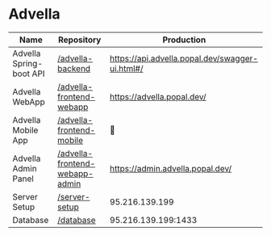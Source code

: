 # Advella

| Name | Repository  | Production |
| ------------- | ------------- | ------------- |
| Advella Spring-boot API  | [/advella-backend](https://github.com/group27-endgame/advella-backend)  | https://api.advella.popal.dev/swagger-ui.html#/  |
| Advella WebApp  | [/advella-frontend-webapp](https://github.com/group27-endgame/advella-frontend-webapp)  | https://advella.popal.dev/  |
| Advella Mobile App  | [/advella-frontend-mobile](https://github.com/group27-endgame/advella-frontend-mobile)  | :no_entry_sign:  |
| Advella Admin Panel  | [/advella-frontend-webapp-admin](https://github.com/group27-endgame/advella-frontend-webapp-admin)  | https://admin.advella.popal.dev/  |
| Server Setup  | [/server-setup](https://github.com/group27-endgame/server-setup)  | 95.216.139.199  |
| Database  | [/database](https://github.com/group27-endgame/database)  | 95.216.139.199:1433 |

<!--

## Table of Contents
- [Advella Spring-boot API](#advella-spring-boot-api)
- [Advella WebApp](#advella-webapp)
- [Advella Mobile App](#advella-mobile-app)
- [Advella Admin Panel](#advella-admin-panel)
- [Server Setup](#server-setup)
- [Database](#database)
- [Github Actions](#github-actions)

## Advella Spring-boot API

## Advella WebApp

## Advella Mobile App

## Advella Admin Panel

## Server Setup

#### 1. Install Linux Server (Ubuntu 20.04)
#### 2. Create a DNS record in domain management
#### 3. Install Docker on Server
#### 4. Install MSSQL as a docker container
#### 5. Install Nginx-proxy-manager
#### 6. Assign docker containers to nginx-proxy-manager
## Database

## Github Actions
-->
